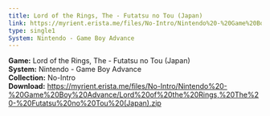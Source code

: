 ```yaml
---
title: Lord of the Rings, The - Futatsu no Tou (Japan)
link: https://myrient.erista.me/files/No-Intro/Nintendo%20-%20Game%20Boy%20Advance/Lord%20of%20the%20Rings,%20The%20-%20Futatsu%20no%20Tou%20(Japan).zip
type: single1
System: Nintendo - Game Boy Advance
---
```

<b>Game:</b> Lord of the Rings, The - Futatsu no Tou (Japan)<br>
<b>System:</b> Nintendo - Game Boy Advance<br>
<b>Collection:</b> No-Intro<br>
<b>Download:</b> https://myrient.erista.me/files/No-Intro/Nintendo%20-%20Game%20Boy%20Advance/Lord%20of%20the%20Rings,%20The%20-%20Futatsu%20no%20Tou%20(Japan).zip